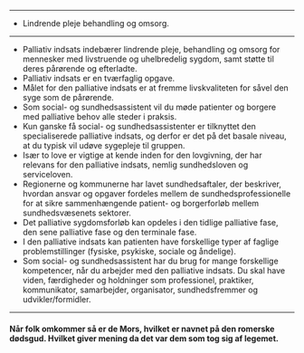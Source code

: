 ___
- Lindrende pleje behandling og omsorg. 
___

- Palliativ indsats indebærer lindrende pleje, behandling og omsorg for mennesker med livstruende og uhelbredelig sygdom, samt støtte til deres pårørende og efterladte.
- Palliativ indsats er en tværfaglig opgave.
- Målet for den palliative indsats er at fremme livskvaliteten for såvel den syge som de pårørende.
- Som social- og sundhedsassistent vil du møde patienter og borgere med palliative behov alle steder i praksis.
- Kun ganske få social- og sundhedsassistenter er tilknyttet den specialiserede palliative indsats, og derfor er det på det basale niveau, at du typisk vil udøve sygepleje til gruppen.
- Især to love er vigtige at kende inden for den lovgivning, der har relevans for den palliative indsats, nemlig sundhedsloven og serviceloven.
- Regionerne og kommunerne har lavet sundhedsaftaler, der beskriver, hvordan ansvar og opgaver fordeles mellem de sundhedsprofessionelle for at sikre sammenhængende patient- og borgerforløb mellem sundhedsvæsenets sektorer.
- Det palliative sygdomsforløb kan opdeles i den tidlige palliative fase, den sene palliative fase og den terminale fase.
- I den palliative indsats kan patienten have forskellige typer af faglige problemstillinger (fysiske, psykiske, sociale og åndelige).
- Som social- og sundhedsassistent har du brug for mange forskellige kompetencer, når du arbejder med den palliative indsats. Du skal have viden, færdigheder og holdninger som professionel, praktiker, kommunikator, samarbejder, organisator, sundhedsfremmer og udvikler/formidler.

___
#### Når folk omkommer så er de Mors, hvilket er navnet på den romerske dødsgud. Hvilket giver mening da det var dem som tog sig af legemet.
